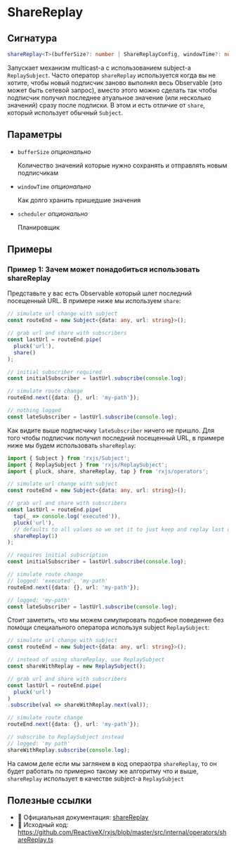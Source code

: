 # ShareReplay

## Сигнатура

```typescript
shareReplay<T>(bufferSize?: number | ShareReplayConfig, windowTime?: number, scheduler?: SchedulerLike): MonoTypeOperatorFunction<T>
```

Запускает механизм multicast-а с использованием subject-а `ReplaySubject`. Часто оператор `shareReplay` используется когда вы не хотите, чтобы новый подписчик заново выполнял весь Observable (это может быть сетевой запрос), вместо этого можно сделать так чтобы подписчик получил последнее атуальное значение (или несколько значений) сразу после подписки. В этом и есть отличие от `share`, который использует обычный `Subject`.

## Параметры

- `bufferSize` *опционально*

    Количество значений которые нужно сохранять и отправлять новым подписчикам

- `windowTime` *опционально*

    Как долго хранить пришедшие значения

- `scheduler` *опционально*

    Планировщик

## Примеры

### Пример 1: Зачем может понадобиться использовать shareReplay

Представьте у вас есть Observable который шлет последний посещенный URL. В примере ниже мы используем `share`:

```typescript
// simulate url change with subject
const routeEnd = new Subject<{data: any, url: string}>();

// grab url and share with subscribers
const lastUrl = routeEnd.pipe(
  pluck('url'),
  share()
);

// initial subscriber required
const initialSubscriber = lastUrl.subscribe(console.log);

// simulate route change
routeEnd.next({data: {}, url: 'my-path'});

// nothing logged
const lateSubscriber = lastUrl.subscribe(console.log);
```

Как видите выше подписчику `lateSubscriber` ничего не пришло. Для того чтобы подписчик получил последний посещенный URL, в примере ниже мы будем использовать `shareReplay`:

````typescript
import { Subject } from 'rxjs/Subject';
import { ReplaySubject } from 'rxjs/ReplaySubject';
import { pluck, share, shareReplay, tap } from 'rxjs/operators';

// simulate url change with subject
const routeEnd = new Subject<{data: any, url: string}>();

// grab url and share with subscribers
const lastUrl = routeEnd.pipe(
  tap(_ => console.log('executed')),
  pluck('url'),
  // defaults to all values so we set it to just keep and replay last one
  shareReplay(1)
);

// requires initial subscription
const initialSubscriber = lastUrl.subscribe(console.log);

// simulate route change
// logged: 'executed', 'my-path'
routeEnd.next({data: {}, url: 'my-path'});

// logged: 'my-path'
const lateSubscriber = lastUrl.subscribe(console.log);
````

Стоит заметить, что мы можем симулировать подобное поведение без помощи специального оператора используя subject `ReplaySubject`:

```typescript
// simulate url change with subject
const routeEnd = new Subject<{data: any, url: string}>();

// instead of using shareReplay, use ReplaySubject
const shareWithReplay = new ReplaySubject();

// grab url and share with subscribers
const lastUrl = routeEnd.pipe(
  pluck('url')
)
.subscribe(val => shareWithReplay.next(val));

// simulate route change
routeEnd.next({data: {}, url: 'my-path'});

// subscribe to ReplaySubject instead
// logged: 'my path'
shareWithReplay.subscribe(console.log);
```

На самом деле если мы заглянем в код операотра `shareReplay`, то он будет работать по примерно такому же алгоритму что и выше, `shareReplay` использует в качестве subject-а `ReplaySubject`

## Полезные ссылки

- 📰 Официальная документация: [shareReplay](https://rxjs.dev/api/operators/shareReplay)
- 📁 Исходный код: https://github.com/ReactiveX/rxjs/blob/master/src/internal/operators/shareReplay.ts

